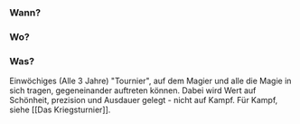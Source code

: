 ### Wann?
### Wo?
### Was?
Einwöchiges (Alle 3 Jahre) "Tournier", auf dem Magier und alle die Magie in sich tragen, gegeneinander auftreten können. Dabei wird Wert auf Schönheit, prezision und Ausdauer gelegt - nicht auf Kampf.
Für Kampf, siehe [[Das Kriegsturnier]].